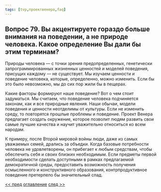 ```yaml
---
tags: [tvp,проектвенера,faq]
---
```

## Вопрос 79. Вы акцентируете гораздо больше внимания на поведении, а не природе человека. Какое определение Вы дали бы этим терминам?

Природы человека — с точки зрения предопределенных, генетически запрограммированных жизненных ценностей и моделей поведения, присущих каждому — не существует. Мы изучаем ценности и поведение человека, которые, определенно, можно изменить. Если бы это было невозможно, мы до сих пор жили бы в пещерах.

Какие факторы формируют наше поведение? Вот о чем стоит задуматься. Мы считаем, что поведение человека подчиняется законам, как и все природные явления. Наши обычаи, модели поведения и ценности неотделимы от культуры. Если не изменить среду, то повторятся прошлые проблемы и поведение. Проект Венера предлагает создать окружение, которое позволит людям развить свои самые лучшие качества и научит уважительно относиться ко всем народам.

К примеру, после Второй мировой войны люди, даже из самых уважаемых семей, дрались за объедки. Когда базовые потребности человека не удовлетворены, он прибегает к любым средствам, чтобы обеспечить себя и своих близких необходимым. Если предметы первой необходимости сделать доступными в рамках предлагаемой демократичной среды, предоставить возможность получения осмысленного и конструктивного образования, контрпродуктивное поведение претерпело бы значительный спад.

[<< пред](Вопрос%2078.%20Чем%20будут%20заниматься%20люди.md) [оглавление](FAQ%20%D0%BF%D0%BE%20%D0%BF%D1%80%D0%BE%D0%B5%D0%BA%D1%82%D1%83%20%C2%AB%D0%92%D0%B5%D0%BD%D0%B5%D1%80%D0%B0%C2%BB.md) [след >>](Вопрос%2080.%20Разве%20это%20не%20противоречит%20природе%20человека.md)